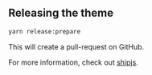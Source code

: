 ## Releasing the theme

```bash
yarn release:prepare
```

This will create a pull-request on GitHub.

For more information, check out [shipjs](https://github.com/algolia/shipjs).